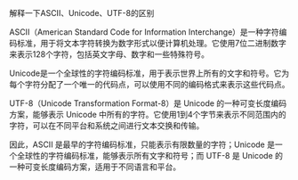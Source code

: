 解释一下ASCII、Unicode、UTF-8的区别

ASCII（American Standard Code for Information Interchange）是一种字符编码标准，用于将文本字符转换为数字形式以便计算机处理。它使用7位二进制数字来表示128个字符，包括英文字母、数字和一些特殊符号。

Unicode是一个全球性的字符编码标准，用于表示世界上所有的文字和符号。它为每个字符分配了一个唯一的代码点，可以使用不同的编码格式来表示这些代码点。

UTF-8（Unicode Transformation Format-8）是 Unicode 的一种可变长度编码方案，能够表示 Unicode 中所有的字符。它使用1到4个字节来表示不同范围内的字符，可以在不同平台和系统之间进行文本交换和传输。

因此，ASCII 是最早的字符编码标准，只能表示有限数量的字符；Unicode 是一个全球性的字符编码标准，能够表示所有文字和符号；而 UTF-8 是 Unicode 的一种可变长度编码方案，适用于不同语言和平台。